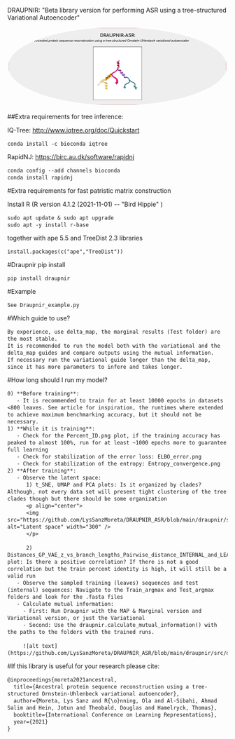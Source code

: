 
DRAUPNIR: "Beta library version for performing ASR using a tree-structured Variational Autoencoder"

<p align="center">
<img src="https://github.com/LysSanzMoreta/DRAUPNIR_ASR/blob/main/draupnir/src/draupnir/images/draupnir_logo.png" height="auto" width="500" style="border-radius:50%">
</p>

##Extra requirements for tree inference:

IQ-Tree: http://www.iqtree.org/doc/Quickstart
```
conda install -c bioconda iqtree
```
RapidNJ: https://birc.au.dk/software/rapidnj
```
conda config --add channels bioconda
conda install rapidnj
```
#Extra requirements for fast patristic matrix construction

Install R (R version 4.1.2 (2021-11-01) -- "Bird Hippie"
) 
```
sudo apt update & sudo apt upgrade
sudo apt -y install r-base
```

together with ape 5.5 and TreeDist 2.3 libraries

```
install.packages(c("ape","TreeDist"))
```

#Draupnir pip install

```
pip install draupnir
```

#Example
```
See Draupnir_example.py
```
#Which guide to use?
```
By experience, use delta_map, the marginal results (Test folder) are the most stable.
It is recommended to run the model both with the variational and the delta_map guides and compare outputs using the mutual information.
If necessary run the variational guide longer than the delta_map, since it has more parameters to infere and takes longer.
```
#How long should I run my model?

```
0) **Before training**: 
   - It is recommended to train for at least 10000 epochs in datasets <800 leaves. See article for inspiration, the runtimes where extended to achieve maximum benchmarking accuracy, but it should not be necessary.
1) **While it is training**:
   - Check for the Percent_ID.png plot, if the training accuracy has peaked to almost 100%, run for at least ~1000 epochs more to guarantee full learning
   - Check for stabilization of the error loss: ELBO_error.png
   - Check for stabilization of the entropy: Entropy_convergence.png
2) **After training**:
   - Observe the latent space: 
      1) t_SNE, UMAP and PCA plots: Is it organized by clades? Although, not every data set will present tight clustering of the tree clades though but there should be some organization
      <p align="center">
      <img src="https://github.com/LysSanzMoreta/DRAUPNIR_ASR/blob/main/draupnir/src/draupnir/images/LatentBlactamase.png" alt="Latent space" width="300" />
      </p>
      
      2) Distances_GP_VAE_z_vs_branch_lengths_Pairwise_distance_INTERNAL_and_LEAVES plot: Is there a positive correlation? If there is not a good correlation but the train percent identity is high, it will still be a valid run 
   - Observe the sampled training (leaves) sequences and test (internal) sequences: Navigate to the Train_argmax and Test_argmax folders and look for the .fasta files
   - Calculate mutual information: 
     - First: Run Draupnir with the MAP & Marginal version and Variational version, or just the Variational 
     - Second: Use the draupnir.calculate_mutual_information() with the paths to the folders with the trained runs. 
     
     ![alt text](https://github.com/LysSanzMoreta/DRAUPNIR_ASR/blob/main/draupnir/src/draupnir/images/MI.png)
```


#If this library is useful for your research please cite:

```
@inproceedings{moreta2021ancestral,
  title={Ancestral protein sequence reconstruction using a tree-structured Ornstein-Uhlenbeck variational autoencoder},
  author={Moreta, Lys Sanz and R{\o}nning, Ola and Al-Sibahi, Ahmad Salim and Hein, Jotun and Theobald, Douglas and Hamelryck, Thomas},
  booktitle={International Conference on Learning Representations},
  year={2021}
}
```









